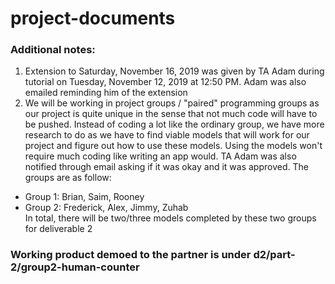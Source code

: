 # project-documents

### Additional notes:
1) Extension to Saturday, November 16, 2019 was given by TA Adam during tutorial on Tuesday, November 12, 2019 at 12:50 PM.  Adam was also emailed reminding him of the extension
2) We will be working in project groups / "paired" programming groups as our project is quite unique in the sense that not much code will have to be pushed.  Instead of coding a lot like the ordinary group, we have more research to do as we have to find viable models that will work for our project and figure out how to use these models.  Using the models won't require much coding like writing an app would.  TA Adam was also notified through email asking if it was okay and it was approved. 
The groups are as follow:  
* Group 1: Brian, Saim, Rooney
* Group 2: Frederick, Alex, Jimmy, Zuhab    
In total, there will be two/three models completed by these two groups for deliverable 2

### Working product demoed to the partner is under d2/part-2/group2-human-counter
